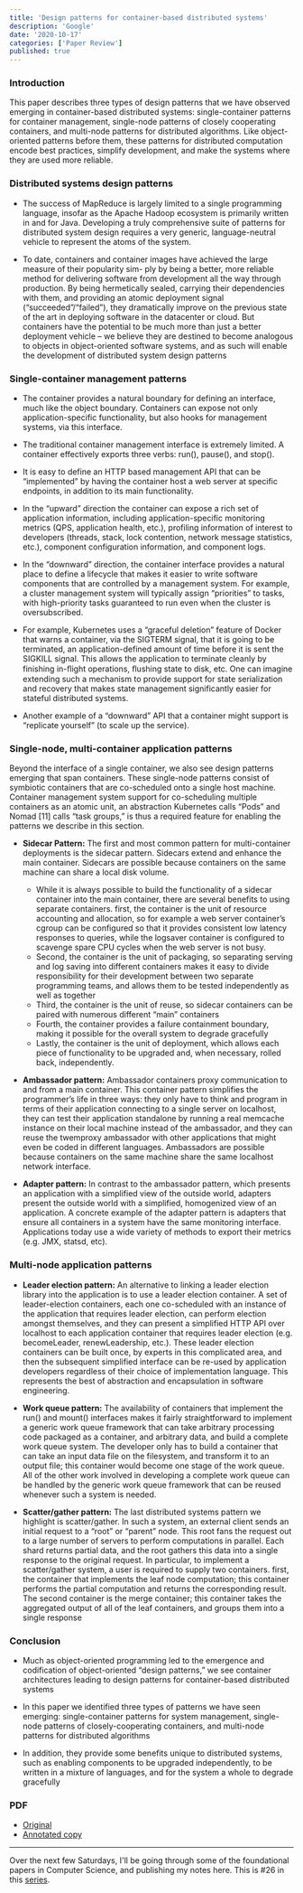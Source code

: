 ```yaml
---
title: 'Design patterns for container-based distributed systems'
description: 'Google'
date: '2020-10-17'
categories: ['Paper Review']
published: true
---
```


### Introduction

This paper describes three types of design patterns that we have observed emerging in container-based distributed systems: single-container patterns for container management, single-node patterns of closely cooperating containers, and multi-node patterns for distributed algorithms. Like object-oriented patterns before them, these patterns for distributed computation encode best practices, simplify development, and make the systems where they are used more reliable.

### Distributed systems design patterns

- The success of MapReduce is largely limited to a single programming language, insofar as the Apache Hadoop ecosystem is primarily written in and for Java. Developing a truly comprehensive suite of patterns for distributed system design requires a very generic, language-neutral vehicle to represent the atoms of the system.

- To date, containers and container images have achieved the large measure of their popularity sim- ply by being a better, more reliable method for delivering software from development all the way through production. By being hermetically sealed, carrying their dependencies with them, and providing an atomic deployment signal (“succeeded”/“failed”), they dramatically improve on the previous state of the art in deploying software in the datacenter or cloud. But containers have the potential to be much more than just a better deployment vehicle – we believe they are destined to become analogous to objects in object-oriented software systems, and as such will enable the development of distributed system design patterns

### Single-container management patterns

- The container provides a natural boundary for defining an interface, much like the object boundary. Containers can expose not only application-specific functionality, but also hooks for management systems, via this interface.

- The traditional container management interface is extremely limited. A container effectively exports three verbs: run(), pause(), and stop().

- It is easy to define an HTTP based management API that can be “implemented” by having the container host a web server at specific endpoints, in addition to its main functionality.

- In the “upward” direction the container can expose a rich set of application information, including application-specific monitoring metrics (QPS, application health, etc.), profiling information of interest to developers (threads, stack, lock contention, network message statistics, etc.), component configuration information, and component logs.

- In the “downward” direction, the container interface provides a natural place to define a lifecycle that makes it easier to write software components that are controlled by a management system. For example, a cluster management system will typically assign “priorities” to tasks, with high-priority tasks guaranteed to run even when the cluster is oversubscribed.

- For example, Kubernetes uses a “graceful deletion” feature of Docker that warns a container, via the SIGTERM signal, that it is going to be terminated, an application-defined amount of time before it is sent the SIGKILL signal. This allows the application to terminate cleanly by finishing in-ﬂight operations, ﬂushing state to disk, etc. One can imagine extending such a mechanism to provide support for state serialization and recovery that makes state management significantly easier for stateful distributed systems.

- Another example of a “downward” API that a container might support is “replicate yourself” (to scale up the service).

### Single-node, multi-container application patterns

Beyond the interface of a single container, we also see design patterns emerging that span containers. These single-node patterns consist of symbiotic containers that are co-scheduled onto a single host machine. Container management system support for co-scheduling multiple containers as an atomic unit, an abstraction Kubernetes calls “Pods” and Nomad [11] calls “task groups,” is thus a required feature for enabling the patterns we describe in this section.

- **Sidecar Pattern:** The first and most common pattern for multi-container deployments is the sidecar pattern. Sidecars extend and enhance the main container. Sidecars are possible because containers on the same machine can share a local disk volume. 
    - While it is always possible to build the functionality of a sidecar container into the main container, there are several benefits to using separate containers. first, the container is the unit of resource accounting and allocation, so for example a web server container’s cgroup can be configured so that it provides consistent low latency responses to queries, while the logsaver container is configured to scavenge spare CPU cycles when the web server is not busy.
    - Second, the container is the unit of packaging, so separating serving and log saving into different containers makes it easy to divide responsibility for their development between two separate programming teams, and allows them to be tested independently as well as together
    - Third, the container is the unit of reuse, so sidecar containers can be paired with numerous different “main” containers
    - Fourth, the container provides a failure containment boundary, making it possible for the overall system to degrade gracefully
    - Lastly, the container is the unit of deployment, which allows each piece of functionality to be upgraded and, when necessary, rolled back, independently.

- **Ambassador pattern:** Ambassador containers proxy communication to and from a main container. This container pattern simplifies the programmer’s life in three ways: they only have to think and program in terms of their application connecting to a single server on localhost, they can test their application standalone by running a real memcache instance on their local machine instead of the ambassador, and they can reuse the twemproxy ambassador with other applications that might even be coded in different languages. Ambassadors are possible because containers on the same machine share the same localhost network interface.


- **Adapter pattern:** In contrast to the ambassador pattern, which presents an application with a simplified view of the outside world, adapters present the outside world with a simplified, homogenized view of an application. A concrete example of the adapter pattern is adapters that ensure all containers in a system have the same monitoring interface. Applications today use a wide variety of methods to export their metrics (e.g. JMX, statsd, etc).

### Multi-node application patterns

- **Leader election pattern:** An alternative to linking a leader election library into the application is to use a leader election container. A set of leader-election containers, each one co-scheduled with an instance of the application that requires leader election, can perform election amongst themselves, and they can present a simplified HTTP API over localhost to each application container that requires leader election (e.g. becomeLeader, renewLeadership, etc.). These leader election containers can be built once, by experts in this complicated area, and then the subsequent simplified interface can be re-used by application developers regardless of their choice of implementation language. This represents the best of abstraction and encapsulation in software engineering.

- **Work queue pattern:** The availability of containers that implement the run() and mount() interfaces makes it fairly straightforward to implement a generic work queue framework that can take arbitrary processing code packaged as a container, and arbitrary data, and build a complete work queue system. The developer only has to build a container that can take an input data file on the filesystem, and transform it to an output file; this container would become one stage of the work queue. All of the other work involved in developing a complete work queue can be handled by the generic work queue framework that can be reused whenever such a system is needed.

- **Scatter/gather pattern:** The last distributed systems pattern we highlight is scatter/gather. In such a system, an external client sends an initial request to a “root” or “parent” node. This root fans the request out to a large number of servers to perform computations in parallel. Each shard returns partial data, and the root gathers this data into a single response to the original request. In particular, to implement a scatter/gather system, a user is required to supply two containers. first, the container that implements the leaf node computation; this container performs the partial computation and returns the corresponding result. The second container is the merge container; this container takes the aggregated output of all of the leaf containers, and groups them into a single response

### Conclusion

- Much as object-oriented programming led to the emergence and codification of object-oriented “design patterns,” we see container architectures leading to design patterns for container-based distributed systems

- In this paper we identified three types of patterns we have seen emerging: single-container patterns for system management, single-node patterns of closely-cooperating containers, and multi-node patterns for distributed algorithms

- In addition, they provide some benefits unique to distributed systems, such as enabling components to be upgraded independently, to be written in a mixture of languages, and for the system a whole to degrade gracefully

### PDF

- [Original](https://static.googleusercontent.com/media/research.google.com/en//pubs/archive/45406.pdf)
- [Annotated copy](/assets/blog/design-patterns-containers/design-patterns-containers-annotated.pdf)

---

Over the next few Saturdays, I'll be going through some of the foundational papers in Computer Science, and publishing my notes here. This is #26 in this [series](https://anantjain.dev/#paper-reviews).
